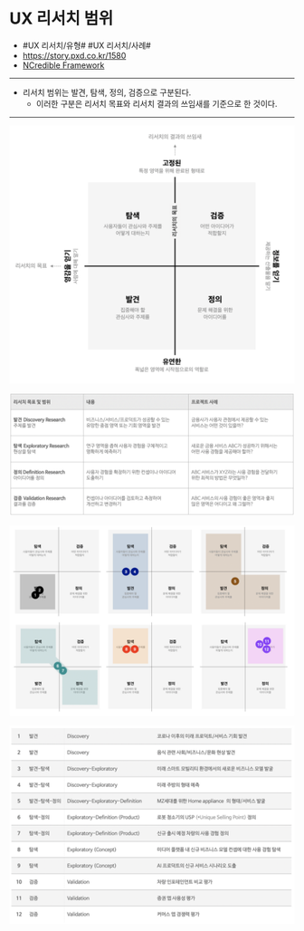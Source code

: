 # UX 리서치 범위
* #UX 리서치/유형# #UX 리서치/사례#
* https://story.pxd.co.kr/1580
* [NCredible Framework](https://uxpamagazine.org/designing-credible-studies)

- - -
* 리서치 범위는 발견, 탐색, 정의, 검증으로 구분된다.
  * 이러한 구분은 리서치 목표와 리서치 결과의 쓰임새를 기준으로 한 것이다.

- - -

![](Assets/img.png)

![](Assets/img%202.png)


![](Assets/1BUB3Dp.png)

![](Assets/ysysVLO.png)
